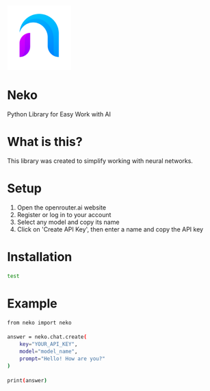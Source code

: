
<img src="NekoLogo.png" width="150" height="150">

# Neko
Python Library for Easy Work with AI

# What is this?

This library was created to simplify working with neural networks.

# Setup

1. Open the openrouter.ai website
2. Register or log in to your account
3. Select any model and copy its name
4. Click on 'Create API Key', then enter a name and copy the API key

# Installation

```bash
test
```

# Example

```bash
from neko import neko

answer = neko.chat.create(
    key="YOUR_API_KEY",
    model="model_name",
    prompt="Hello! How are you?"
)

print(answer)
```
